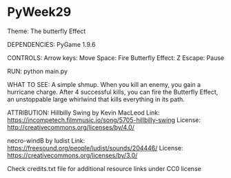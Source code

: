 # PyWeek29
Theme: The butterfly Effect

DEPENDENCIES: PyGame 1.9.6

CONTROLS:
Arrow keys: Move
Space: Fire
Butterfly Effect: Z
Escape: Pause

RUN:
python main.py

WHAT TO SEE:
A simple shmup. When you kill an enemy, you gain a hurricane charge. After 4 successful kills, you can fire the Butterfly Effect,
an unstoppable large whirlwind that kills everything in its path.

ATTRIBUTION:
Hillbilly Swing by Kevin MacLeod
Link: https://incompetech.filmmusic.io/song/5705-hillbilly-swing
License: http://creativecommons.org/licenses/by/4.0/

necro-windB by ludist
Link: https://freesound.org/people/ludist/sounds/204446/
License: https://creativecommons.org/licenses/by/3.0/

Check credits.txt file for additional resource links under CC0 license
